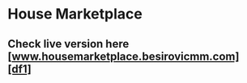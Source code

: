# House Marketplace
## Check live version here [www.housemarketplace.besirovicmm.com][df1]


   [df1]: <http://housemarketplace.besirovicmm.com/>
   
 